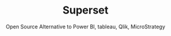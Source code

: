 ---
 title: Superset
 subtitle: Open Source Alternative to Power BI, tableau, Qlik, MicroStrategy
 description: Apache Superset is a Data Visualization and Data Exploration Platform
 image: https://cdn.prod.website-files.com/6220c55c69733896bb8a4724/63f5bef5ef7b9e2e8a9c57e7_nsMA07TT7Vi3tqYVKQ4gZcUBHqALm2wy7K12elFZDEo.png
 image-alt: superset-logo
 license: Apache 2.0
 tags: ["db","tools"]
 type: Database
 github: https://github.com/apache/superset
 link:  https://superset.apache.org/
 description2: Superset is a powerful open-source data exploration and visualization platform. It allows users to easily connect to various data sources, explore data through interactive dashboards, and create stunning visualizations to uncover insights. Built on top of Apache Druid, Superset leverages its high-performance data ingestion and query capabilities to deliver fast and efficient data exploration experiences. With its intuitive interface and extensive customization options, Superset empowers both data analysts and data scientists to effectively communicate their findings through visually compelling dashboards and reports.
---